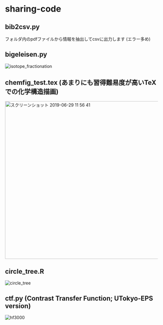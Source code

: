 # sharing-code

## bib2csv.py
フォルダ内のpdfファイルから情報を抽出してcsvに出力します (エラー多め)

## bigeleisen.py
![isotope_fractionation](https://user-images.githubusercontent.com/47913809/60667927-ae258e00-9ea5-11e9-99af-62a2d7ed356e.png)

## chemfig_test.tex (あまりにも習得難易度が高いTeXでの化学構造描画)
<img width="521" alt="スクリーンショット 2019-06-29 11 56 41" src="https://user-images.githubusercontent.com/7247018/60378908-f9364000-9a64-11e9-87fc-7b0536cf034b.png">

## circle_tree.R

![circle_tree](https://user-images.githubusercontent.com/7247018/59890589-93b2d580-940c-11e9-935d-10f804434dc1.png)

## ctf.py (Contrast Transfer Function; UTokyo-EPS version)
![hf3000](https://user-images.githubusercontent.com/7247018/52612225-32ae4a80-2ecc-11e9-919e-8d7ce903dfe4.png)


